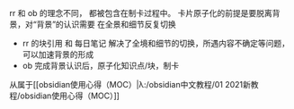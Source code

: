 rr 和 ob 的理念不同， 都被包含在制卡过程中。
卡片原子化的前提是要脱离背景，对“背景”的认识需要 在全景和细节反复切换
- rr 的块引用 和 每日笔记 解决了全境和细节的切换，所遇内容不确定等问题，可以加速背景的形成
- ob 完成背景认识后，原子化知识点/块，制卡

从属于[[obsidian使用心得（MOC）|λ:/obsidian中文教程/01 2021新教程/obsidian使用心得（MOC）]]